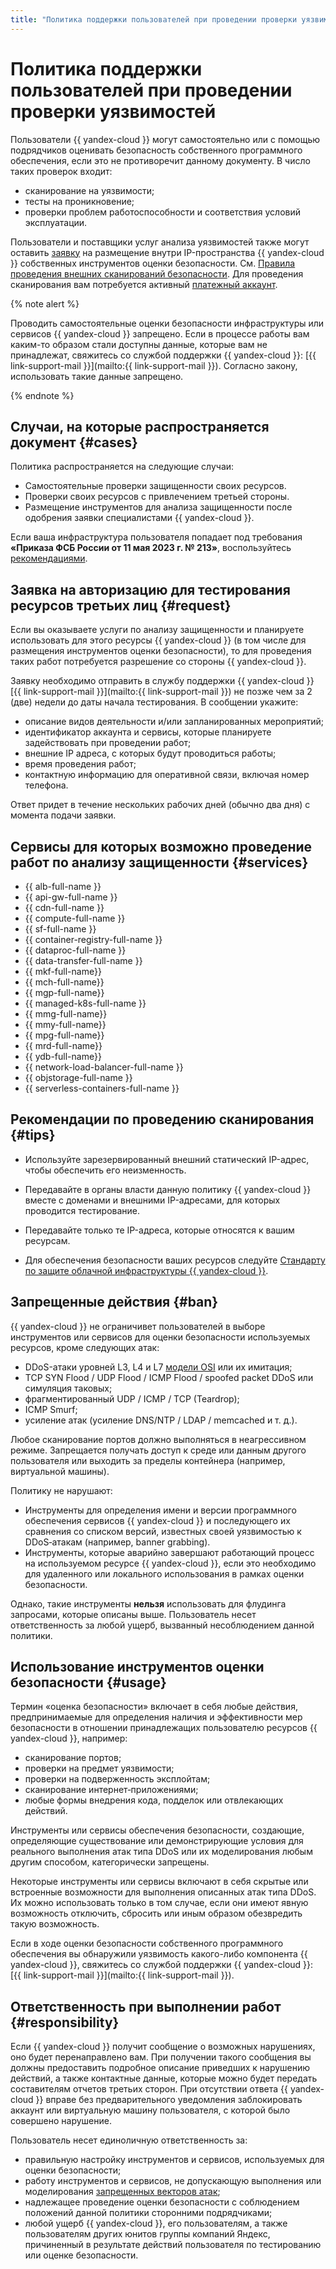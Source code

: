 ```yaml
---
title: "Политика поддержки пользователей при проведении проверки уязвимостей в {{ yandex-cloud }}"
---
```


# Политика поддержки пользователей при проведении проверки уязвимостей

Пользователи {{ yandex-cloud }} могут самостоятельно или с помощью подрядчиков оценивать безопасность собственного программного обеспечения, если это не противоречит данному документу. В число таких проверок входит:

* сканирование на уязвимости;
* тесты на проникновение;
* проверки проблем работоспособности и соответствия условий эксплуатации.

Пользователи и поставщики услуг анализа уязвимостей также могут оставить [заявку](#request) на размещение внутри IP-пространства {{ yandex-cloud }} собственных инструментов оценки безопасности. См. [Правила проведения внешних сканирований безопасности](https://yandex.ru/legal/cloud_pentest/?lang=ru). Для проведения сканирования вам потребуется активный [платежный аккаунт](../../billing/concepts/billing-account.md).

{% note alert %}

Проводить самостоятельные оценки безопасности инфраструктуры или сервисов {{ yandex-cloud }} запрещено. Если в процессе работы вам каким-то образом стали доступны данные, которые вам не принадлежат, свяжитесь со службой поддержки {{ yandex-cloud }}: [{{ link-support-mail }}](mailto:{{ link-support-mail }}). Согласно закону, использовать такие данные запрещено.

{% endnote %}

## Случаи, на которые распространяется документ {#cases}

Политика распространяется на следующие случаи:

* Самостоятельные проверки защищенности своих ресурсов.
* Проверки своих ресурсов с привлечением третьей стороны.
* Размещение инструментов для анализа защищенности после одобрения заявки специалистами {{ yandex-cloud }}.

Если ваша инфраструктура пользователя попадает под требования **«Приказа ФСБ России от 11 мая 2023 г. № 213»**, воспользуйтесь [рекомендациями](#tips).

## Заявка на авторизацию для тестирования ресурсов третьих лиц {#request}

Если вы оказываете услуги по анализу защищенности и планируете использовать для этого ресурсы {{ yandex-cloud }} (в том числе для размещения инструментов оценки безопасности), то для проведения таких работ потребуется разрешение со стороны {{ yandex-cloud }}.

Заявку необходимо отправить в службу поддержки {{ yandex-cloud }} [{{ link-support-mail }}](mailto:{{ link-support-mail }}) не позже чем за 2 (две) недели до даты начала тестирования. В сообщении укажите:

* описание видов деятельности и/или запланированных мероприятий;
* идентификатор аккаунта и сервисы, которые планируете задействовать при проведении работ;
* внешние IP адреса, с которых будут проводиться работы;
* время проведения работ;
* контактную информацию для оперативной связи, включая номер телефона.

Ответ придет в течение нескольких рабочих дней (обычно два дня) с момента подачи заявки.

## Сервисы для которых возможно проведение работ по анализу защищенности {#services}

* {{ alb-full-name }}
* {{ api-gw-full-name }}
* {{ cdn-full-name }}
* {{ compute-full-name }}
* {{ sf-full-name }}
* {{ container-registry-full-name }}
* {{ dataproc-full-name }}
* {{ data-transfer-full-name }}
* {{ mkf-full-name}}
* {{ mch-full-name}}
* {{ mgp-full-name}}
* {{ managed-k8s-full-name }}
* {{ mmg-full-name}}
* {{ mmy-full-name}}
* {{ mpg-full-name}}
* {{ mrd-full-name}}
* {{ ydb-full-name}}
* {{ network-load-balancer-full-name }}
* {{ objstorage-full-name }}
* {{ serverless-containers-full-name }}

## Рекомендации по проведению сканирования {#tips}

* Используйте зарезервированный внешний статический IP-адрес, чтобы обеспечить его неизменность.

* Передавайте в органы власти данную политику {{ yandex-cloud }} вместе с доменами и внешними IP-адресами, для которых проводится тестирование.

* Передавайте только те IP-адреса, которые относятся к вашим ресурсам.

* Для обеспечения безопасности ваших ресурсов следуйте [Стандарту по защите облачной инфраструктуры {{ yandex-cloud }}](../standard/all.md).

## Запрещенные действия {#ban}

{{ yandex-cloud }} не ограничивет пользователей в выборе инструментов или сервисов для оценки безопасности используемых ресурсов, кроме следующих атак:

* DDoS-атаки уровней L3, L4 и L7 [модели OSI](https://ru.wikipedia.org/wiki/Сетевая_модель_OSI) или их имитация;
* TCP SYN Flood / UDP Flood / ICMP Flood / spoofed packet DDoS или симуляция таковых;
* фрагментированный UDP / ICMP / TCP (Teardrop);
* ICMP Smurf;
* усиление атак (усиление DNS/NTP / LDAP / memcached и т. д.).

Любое сканирование портов должно выполняться в неагрессивном режиме. Запрещается получать доступ к среде или данным другого пользователя или выходить за пределы контейнера (например, виртуальной машины).

Политику не нарушают:

* Инструменты для определения имени и версии программного обеспечения сервисов {{ yandex-cloud }} и последующего их сравнения со списком версий, известных своей уязвимостью к DDoS‑атакам (например, banner grabbing).
* Инструменты, которые аварийно завершают работающий процесс на используемом ресурсе {{ yandex-cloud }}, если это необходимо для удаленного или локального использования в рамках оценки безопасности.

Однако, такие инструменты **нельзя** использовать для флудинга запросами, которые описаны выше. Пользователь несет ответственность за любой ущерб, вызванный несоблюдением данной политики.

## Использование инструментов оценки безопасности {#usage}

Термин «оценка безопасности» включает в себя любые действия, предпринимаемые для определения наличия и эффективности мер безопасности в отношении принадлежащих пользователю ресурсов {{ yandex-cloud }}, например:

* сканирование портов;
* проверки на предмет уязвимости;
* проверки на подверженность эксплойтам;
* сканирование интернет‑приложениями;
* любые формы внедрения кода, подделок или отвлекающих действий.

Инструменты или сервисы обеспечения безопасности, создающие, определяющие существование или демонстрирующие условия для реального выполнения атак типа DDoS или их моделирования любым другим способом, категорически запрещены.

Некоторые инструменты или сервисы включают в себя скрытые или встроенные возможности для выполнения описанных атак типа DDoS. Их можно использовать только в том случае, если они имеют явную возможность отключить, сбросить или иным образом обезвредить такую возможность.

Если в ходе оценки безопасности собственного программного обеспечения вы обнаружили уязвимость какого-либо компонента {{ yandex-cloud }}, свяжитесь со службой поддержки {{ yandex-cloud }}: [{{ link-support-mail }}](mailto:{{ link-support-mail }}).

## Ответственность при выполнении работ {#responsibility}

Если {{ yandex-cloud }} получит сообщение о возможных нарушениях, оно будет перенаправлено вам. При получении такого сообщения вы должны предоставить подробное описание приведших к нарушению действий, а также контактные данные, которые можно будет передать составителям отчетов третьих сторон. При отсутствии ответа {{ yandex-cloud }} вправе без предварительного уведомления заблокировать аккаунт или виртуальную машину пользователя, с которой было совершено нарушение.

Пользователь несет единоличную ответственность за:

* правильную настройку инструментов и сервисов, используемых для оценки безопасности;
* работу инструментов и сервисов, не допускающую выполнения или моделирования [запрещенных векторов атак](#ban);
* надлежащее проведение оценки безопасности с соблюдением положений данной политики сторонними подрядчиками;
* любой ущерб {{ yandex-cloud }}, его пользователям, а также пользователям других юнитов группы компаний Яндекс, причиненный в результате действий пользователя по тестированию или оценке безопасности.

